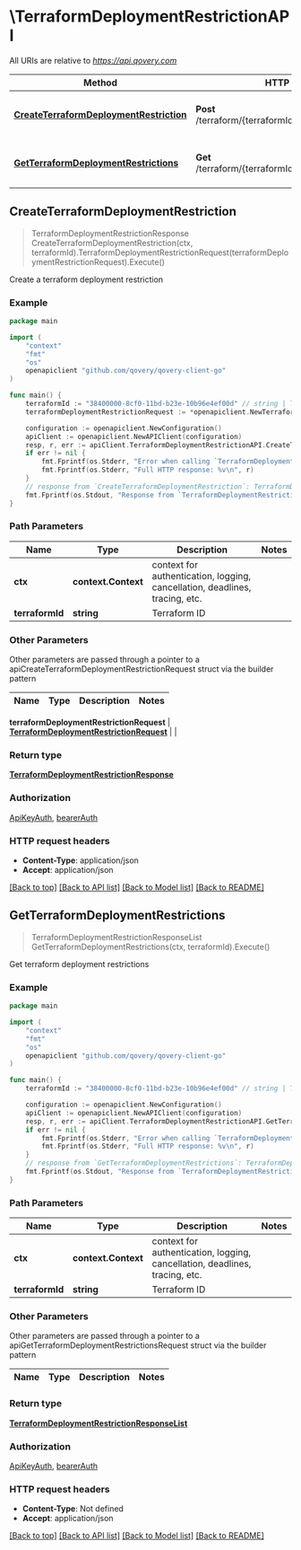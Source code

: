 # \TerraformDeploymentRestrictionAPI

All URIs are relative to *https://api.qovery.com*

Method | HTTP request | Description
------------- | ------------- | -------------
[**CreateTerraformDeploymentRestriction**](TerraformDeploymentRestrictionAPI.md#CreateTerraformDeploymentRestriction) | **Post** /terraform/{terraformId}/deploymentRestriction | Create a terraform deployment restriction
[**GetTerraformDeploymentRestrictions**](TerraformDeploymentRestrictionAPI.md#GetTerraformDeploymentRestrictions) | **Get** /terraform/{terraformId}/deploymentRestriction | Get terraform deployment restrictions



## CreateTerraformDeploymentRestriction

> TerraformDeploymentRestrictionResponse CreateTerraformDeploymentRestriction(ctx, terraformId).TerraformDeploymentRestrictionRequest(terraformDeploymentRestrictionRequest).Execute()

Create a terraform deployment restriction



### Example

```go
package main

import (
	"context"
	"fmt"
	"os"
	openapiclient "github.com/qovery/qovery-client-go"
)

func main() {
	terraformId := "38400000-8cf0-11bd-b23e-10b96e4ef00d" // string | Terraform ID
	terraformDeploymentRestrictionRequest := *openapiclient.NewTerraformDeploymentRestrictionRequest(openapiclient.DeploymentRestrictionModeEnum("EXCLUDE"), openapiclient.DeploymentRestrictionTypeEnum("PATH")) // TerraformDeploymentRestrictionRequest |  (optional)

	configuration := openapiclient.NewConfiguration()
	apiClient := openapiclient.NewAPIClient(configuration)
	resp, r, err := apiClient.TerraformDeploymentRestrictionAPI.CreateTerraformDeploymentRestriction(context.Background(), terraformId).TerraformDeploymentRestrictionRequest(terraformDeploymentRestrictionRequest).Execute()
	if err != nil {
		fmt.Fprintf(os.Stderr, "Error when calling `TerraformDeploymentRestrictionAPI.CreateTerraformDeploymentRestriction``: %v\n", err)
		fmt.Fprintf(os.Stderr, "Full HTTP response: %v\n", r)
	}
	// response from `CreateTerraformDeploymentRestriction`: TerraformDeploymentRestrictionResponse
	fmt.Fprintf(os.Stdout, "Response from `TerraformDeploymentRestrictionAPI.CreateTerraformDeploymentRestriction`: %v\n", resp)
}
```

### Path Parameters


Name | Type | Description  | Notes
------------- | ------------- | ------------- | -------------
**ctx** | **context.Context** | context for authentication, logging, cancellation, deadlines, tracing, etc.
**terraformId** | **string** | Terraform ID | 

### Other Parameters

Other parameters are passed through a pointer to a apiCreateTerraformDeploymentRestrictionRequest struct via the builder pattern


Name | Type | Description  | Notes
------------- | ------------- | ------------- | -------------

 **terraformDeploymentRestrictionRequest** | [**TerraformDeploymentRestrictionRequest**](TerraformDeploymentRestrictionRequest.md) |  | 

### Return type

[**TerraformDeploymentRestrictionResponse**](TerraformDeploymentRestrictionResponse.md)

### Authorization

[ApiKeyAuth](../README.md#ApiKeyAuth), [bearerAuth](../README.md#bearerAuth)

### HTTP request headers

- **Content-Type**: application/json
- **Accept**: application/json

[[Back to top]](#) [[Back to API list]](../README.md#documentation-for-api-endpoints)
[[Back to Model list]](../README.md#documentation-for-models)
[[Back to README]](../README.md)


## GetTerraformDeploymentRestrictions

> TerraformDeploymentRestrictionResponseList GetTerraformDeploymentRestrictions(ctx, terraformId).Execute()

Get terraform deployment restrictions



### Example

```go
package main

import (
	"context"
	"fmt"
	"os"
	openapiclient "github.com/qovery/qovery-client-go"
)

func main() {
	terraformId := "38400000-8cf0-11bd-b23e-10b96e4ef00d" // string | Terraform ID

	configuration := openapiclient.NewConfiguration()
	apiClient := openapiclient.NewAPIClient(configuration)
	resp, r, err := apiClient.TerraformDeploymentRestrictionAPI.GetTerraformDeploymentRestrictions(context.Background(), terraformId).Execute()
	if err != nil {
		fmt.Fprintf(os.Stderr, "Error when calling `TerraformDeploymentRestrictionAPI.GetTerraformDeploymentRestrictions``: %v\n", err)
		fmt.Fprintf(os.Stderr, "Full HTTP response: %v\n", r)
	}
	// response from `GetTerraformDeploymentRestrictions`: TerraformDeploymentRestrictionResponseList
	fmt.Fprintf(os.Stdout, "Response from `TerraformDeploymentRestrictionAPI.GetTerraformDeploymentRestrictions`: %v\n", resp)
}
```

### Path Parameters


Name | Type | Description  | Notes
------------- | ------------- | ------------- | -------------
**ctx** | **context.Context** | context for authentication, logging, cancellation, deadlines, tracing, etc.
**terraformId** | **string** | Terraform ID | 

### Other Parameters

Other parameters are passed through a pointer to a apiGetTerraformDeploymentRestrictionsRequest struct via the builder pattern


Name | Type | Description  | Notes
------------- | ------------- | ------------- | -------------


### Return type

[**TerraformDeploymentRestrictionResponseList**](TerraformDeploymentRestrictionResponseList.md)

### Authorization

[ApiKeyAuth](../README.md#ApiKeyAuth), [bearerAuth](../README.md#bearerAuth)

### HTTP request headers

- **Content-Type**: Not defined
- **Accept**: application/json

[[Back to top]](#) [[Back to API list]](../README.md#documentation-for-api-endpoints)
[[Back to Model list]](../README.md#documentation-for-models)
[[Back to README]](../README.md)

